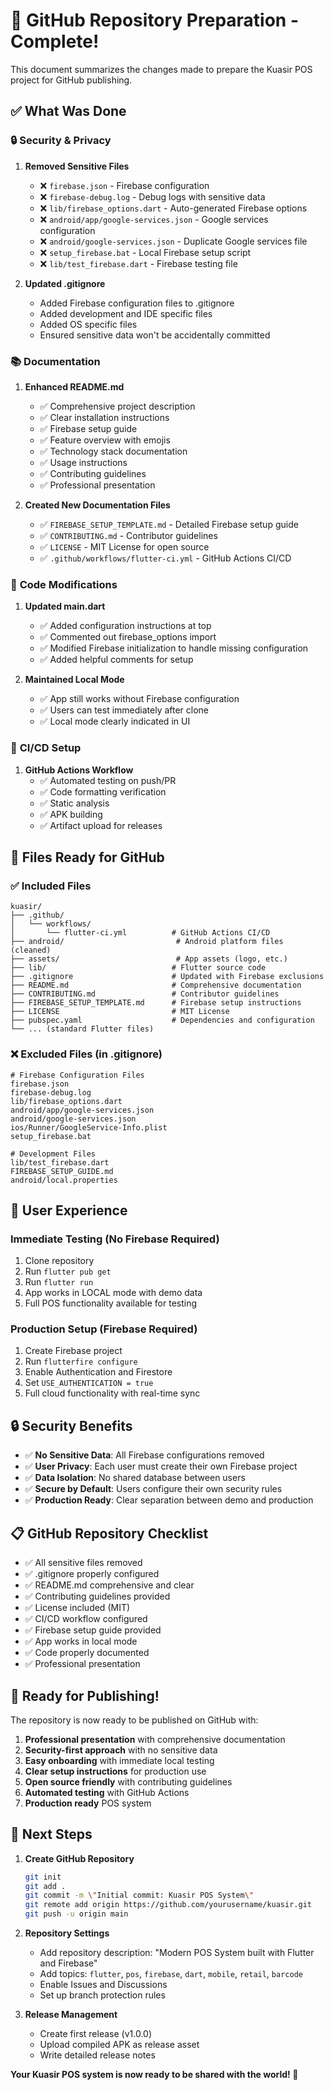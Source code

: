 # 🚀 GitHub Repository Preparation - Complete!

This document summarizes the changes made to prepare the Kuasir POS project for GitHub publishing.

## ✅ What Was Done

### 🔒 **Security & Privacy**

1. **Removed Sensitive Files**
   - ❌ `firebase.json` - Firebase configuration
   - ❌ `firebase-debug.log` - Debug logs with sensitive data
   - ❌ `lib/firebase_options.dart` - Auto-generated Firebase options
   - ❌ `android/app/google-services.json` - Google services configuration
   - ❌ `android/google-services.json` - Duplicate Google services file
   - ❌ `setup_firebase.bat` - Local Firebase setup script
   - ❌ `lib/test_firebase.dart` - Firebase testing file

2. **Updated .gitignore**
   - Added Firebase configuration files to .gitignore
   - Added development and IDE specific files
   - Added OS specific files
   - Ensured sensitive data won't be accidentally committed

### 📚 **Documentation**

1. **Enhanced README.md**
   - ✅ Comprehensive project description
   - ✅ Clear installation instructions
   - ✅ Firebase setup guide
   - ✅ Feature overview with emojis
   - ✅ Technology stack documentation
   - ✅ Usage instructions
   - ✅ Contributing guidelines
   - ✅ Professional presentation

2. **Created New Documentation Files**
   - ✅ `FIREBASE_SETUP_TEMPLATE.md` - Detailed Firebase setup guide
   - ✅ `CONTRIBUTING.md` - Contributor guidelines
   - ✅ `LICENSE` - MIT License for open source
   - ✅ `.github/workflows/flutter-ci.yml` - GitHub Actions CI/CD

### 🔧 **Code Modifications**

1. **Updated main.dart**
   - ✅ Added configuration instructions at top
   - ✅ Commented out firebase_options import
   - ✅ Modified Firebase initialization to handle missing configuration
   - ✅ Added helpful comments for setup

2. **Maintained Local Mode**
   - ✅ App still works without Firebase configuration
   - ✅ Users can test immediately after clone
   - ✅ Local mode clearly indicated in UI

### 🤖 **CI/CD Setup**

1. **GitHub Actions Workflow**
   - ✅ Automated testing on push/PR
   - ✅ Code formatting verification
   - ✅ Static analysis
   - ✅ APK building
   - ✅ Artifact upload for releases

## 📁 **Files Ready for GitHub**

### ✅ **Included Files**
```
kuasir/
├── .github/
│   └── workflows/
│       └── flutter-ci.yml          # GitHub Actions CI/CD
├── android/                         # Android platform files (cleaned)
├── assets/                          # App assets (logo, etc.)
├── lib/                            # Flutter source code
├── .gitignore                      # Updated with Firebase exclusions
├── README.md                       # Comprehensive documentation
├── CONTRIBUTING.md                 # Contributor guidelines
├── FIREBASE_SETUP_TEMPLATE.md      # Firebase setup instructions
├── LICENSE                         # MIT License
├── pubspec.yaml                    # Dependencies and configuration
└── ... (standard Flutter files)
```

### ❌ **Excluded Files (in .gitignore)**
```
# Firebase Configuration Files
firebase.json
firebase-debug.log
lib/firebase_options.dart
android/app/google-services.json
android/google-services.json
ios/Runner/GoogleService-Info.plist
setup_firebase.bat

# Development Files
lib/test_firebase.dart
FIREBASE_SETUP_GUIDE.md
android/local.properties
```

## 🎯 **User Experience**

### **Immediate Testing** (No Firebase Required)
1. Clone repository
2. Run `flutter pub get`
3. Run `flutter run`
4. App works in LOCAL mode with demo data
5. Full POS functionality available for testing

### **Production Setup** (Firebase Required)
1. Create Firebase project
2. Run `flutterfire configure`
3. Enable Authentication and Firestore
4. Set `USE_AUTHENTICATION = true`
5. Full cloud functionality with real-time sync

## 🔒 **Security Benefits**

- ✅ **No Sensitive Data**: All Firebase configurations removed
- ✅ **User Privacy**: Each user must create their own Firebase project
- ✅ **Data Isolation**: No shared database between users
- ✅ **Secure by Default**: Users configure their own security rules
- ✅ **Production Ready**: Clear separation between demo and production

## 📋 **GitHub Repository Checklist**

- ✅ All sensitive files removed
- ✅ .gitignore properly configured
- ✅ README.md comprehensive and clear
- ✅ Contributing guidelines provided
- ✅ License included (MIT)
- ✅ CI/CD workflow configured
- ✅ Firebase setup guide provided
- ✅ App works in local mode
- ✅ Code properly documented
- ✅ Professional presentation

## 🚀 **Ready for Publishing!**

The repository is now ready to be published on GitHub with:

1. **Professional presentation** with comprehensive documentation
2. **Security-first approach** with no sensitive data
3. **Easy onboarding** with immediate local testing
4. **Clear setup instructions** for production use
5. **Open source friendly** with contributing guidelines
6. **Automated testing** with GitHub Actions
7. **Production ready** POS system

## 📝 **Next Steps**

1. **Create GitHub Repository**
   ```bash
   git init
   git add .
   git commit -m \"Initial commit: Kuasir POS System\"
   git remote add origin https://github.com/yourusername/kuasir.git
   git push -u origin main
   ```

2. **Repository Settings**
   - Add repository description: \"Modern POS System built with Flutter and Firebase\"
   - Add topics: `flutter`, `pos`, `firebase`, `dart`, `mobile`, `retail`, `barcode`
   - Enable Issues and Discussions
   - Set up branch protection rules

3. **Release Management**
   - Create first release (v1.0.0)
   - Upload compiled APK as release asset
   - Write detailed release notes

**Your Kuasir POS system is now ready to be shared with the world! 🌟**